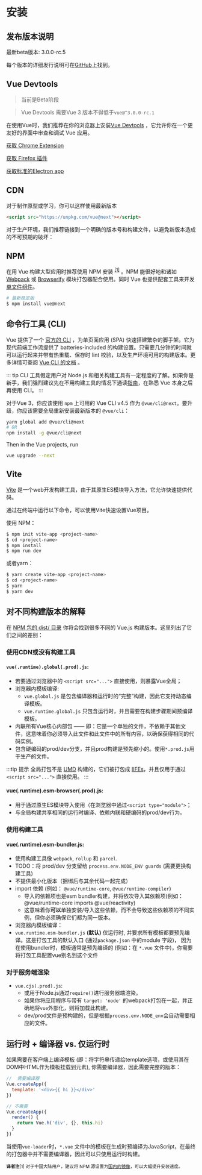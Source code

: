 # 安装

## 发布版本说明

最新beta版本: 3.0.0-rc.5

每个版本的详细发行说明可在[GitHub](https://github.com/vuejs/vue-next/releases)上找到。

## Vue Devtools

> 当前是Beta阶段

> Vue Devtools 需要Vue 3 版本不得低于`vue@^3.0.0-rc.1`

在使用Vue时，我们推荐在你的浏览器上安装[Vue Devtools](https://github.com/vuejs/vue-devtools#vue-devtools) ，它允许你在一个更友好的界面中审查和调试 Vue 应用。

[获取 Chrome Extension](https://chrome.google.com/webstore/detail/vuejs-devtools/ljjemllljcmogpfapbkkighbhhppjdbg)

[获取 Firefox 插件](https://addons.mozilla.org/en-US/firefox/addon/vue-js-devtools/)

[获取标准的Electron app](https://github.com/vuejs/vue-devtools/blob/dev/packages/shell-electron/README.md)

## CDN

对于制作原型或学习，你可以这样使用最新版本

```html
<script src="https://unpkg.com/vue@next"></script>
```
对于生产环境，我们推荐链接到一个明确的版本号和构建文件，以避免新版本造成的不可预期的破坏：

## NPM
在用 Vue 构建大型应用时推荐使用 NPM 安装 <sup>[[1]](#footnote-1)</sup> 。NPM 能很好地和诸如 [Webpack](https://webpack.js.org/) 或 [Browserify](http://browserify.org/) 模块打包器配合使用。同时 Vue 也提供配套工具来开发 [单文件组件](../guide/single-file-component.html)。

```bash
# 最新稳定版
$ npm install vue@next
```

## 命令行工具 (CLI)

Vue 提供了一个 [官方的 CLI](https://github.com/vuejs/vue-cli) ，为单页面应用 (SPA) 快速搭建繁杂的脚手架。它为现代前端工作流提供了 batteries-included 的构建设置。只需要几分钟的时间就可以运行起来并带有热重载、保存时 lint 校验，以及生产环境可用的构建版本。更多详情可查阅 [Vue CLI 的文档](https://cli.vuejs.org) 。


::: tip
CLI 工具假定用户对 Node.js 和相关构建工具有一定程度的了解。如果你是新手，我们强烈建议先在不用构建工具的情况下通读<a href="./">指南</a>，在熟悉 Vue 本身之后再使用 CLI。
:::

对于Vue 3，你应该使用 `npm` 上可用的 Vue CLI v4.5 作为 `@vue/cli@next`。要升级，你应该需要全局重新安装最新版本的 `@vue/cli`：

```bash
yarn global add @vue/cli@next
# OR
npm install -g @vue/cli@next
```

Then in the Vue projects, run

```bash
vue upgrade --next
```

## Vite

[Vite](https://github.com/vitejs/vite) 是一个web开发构建工具，由于其原生ES模块导入方法，它允许快速提供代码。

通过在终端中运行以下命令，可以使用Vite快速设置Vue项目。

使用 NPM：

```bash
$ npm init vite-app <project-name>
$ cd <project-name>
$ npm install
$ npm run dev
```

或者yarn：

```bash
$ yarn create vite-app <project-name>
$ cd <project-name>
$ yarn
$ yarn dev
```

## 对不同构建版本的解释

在 [NPM 包的 dist/ 目录](https://cdn.jsdelivr.net/npm/vue@3.0.0-rc.1/dist/) 你将会找到很多不同的 Vue.js 构建版本。这里列出了它们之间的差别：

### 使用CDN或没有构建工具

#### `vue(.runtime).global(.prod).js`:

- 若要通过浏览器中的 `<script src="...">` 直接使用，则暴露Vue全局；
- 浏览器内模板编译:
  - `vue.global.js` 是包含编译器和运行时的“完整”构建，因此它支持动态编译模板。
  - `vue.runtime.global.js` 只包含运行时，并且需要在构建步骤期间预编译模板。
- 内联所有Vue核心内部包 —— 即：它是一个单独的文件，不依赖于其他文件，这意味着你必须导入此文件和此文件中的所有内容，以确保获得相同的代码实例。
- 包含硬编码的prod/dev分支，并且prod构建是预先缩小的。使用`*.prod.js`用于生产的文件。

:::tip 提示
全局打包不是 [UMD](https://github.com/umdjs/umd) 构建的，它们被打包成 [IIFEs](https://developer.mozilla.org/en-US/docs/Glossary/IIFE)，并且仅用于通过 `<script src="...">` 直接使用。
:::

#### vue(.runtime).esm-browser(.prod).js:

- 用于通过原生ES模块导入使用（在浏览器中通过`<script type="module">`；
- 与全局构建共享相同的运行时编译、依赖内联和硬编码的prod/dev行为。

### 使用构建工具

#### vue(.runtime).esm-bundler.js:

- 使用构建工具像 `webpack`, `rollup` 和 `parcel`.
- <a id="argue-1"></a>TODO：将 prod/dev 分支留给 `process.env.NODE_ENV guards` (需要更换构建工具)
- 不提供最小化版本（捆绑后与其余代码一起完成）
- import 依赖 (例如： `@vue/runtime-core`, `@vue/runtime-compiler`)
  - 导入的依赖项也是esm bundler构建，并将依次导入其依赖项(例如：@vue/runtime-core imports @vue/reactivity)
  - 这意味着你**可以**单独安装/导入这些依赖，而不会导致这些依赖项的不同实例，但你必须确保它们都为同一版本。
-  浏览器内模板编译：
  - `vue.runtime.esm-bundler.js` **(默认)**  仅运行时, 并要求所有模板都要预先编译。这是打包工具的默认入口 (通过`package.json` 中的module 字段)， 因为在使用bundler时，模板通常是预先编译的 (例如：在 `*.vue`  文件中)，你需要将打包工具配置vue别名到这个文件

### 对于服务端渲染

- `vue.cjs(.prod).js`:
  - 或用于Node.js通过`require()`进行服务器端渲染。
  - 如果你将应用程序与带有 `target: 'node'` 的webpack打包在一起，并正确地将`vue`外部化，则将加载此构建。
  - dev/prod文件是预构建的，但是根据`process.env.NODE_env`会自动需要相应的文件。

## 运行时 + 编译器 vs. 仅运行时

如果需要在客户端上编译模板 (即：将字符串传递给template选项，或使用其在DOM中HTML作为模板挂载到元素), 你需要编译器，因此需要完整的版本：

```js
//  需要编译器
Vue.createApp({
  template: '<div>{{ hi }}</div>'
})

// 不需要
Vue.createApp({
  render() {
    return Vue.h('div', {}, this.hi)
  }
})
```

当使用`vue-loader`时，`*.vue` 文件中的模板在生成时预编译为JavaScript，在最终的打包器中并不需要编译器，因此可以只使用运行时构建。

<small>**译者注**<a id="footnote-1"></a>[1] 对于中国大陆用户，建议将 NPM 源设置为[国内的镜像](https://npm.taobao.org/)，可以大幅提升安装速度。</small>

